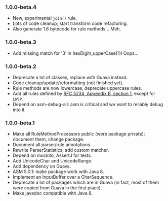 ### 1.0.0-beta.4

* New, experimental `join()` rule.
* Lots of code cleanup; start transform code refactoring.
* Also generate 1.6 bytecode for rule methods... Meh.

### 1.0.0-beta.3

* Add missing match for '3' in hexDigit{,upperCase()}! Oops...

### 1.0.0-beta.2

* Deprecate a lot of classes, replace with Guava instead.
* Code cleanup/update/reformatting (not finished yet).
* Rule methods are now lowercase; deprecate uppercase rules.
* Add all rules defined by
  [RFC 5234, Appendix B, section 1](https://tools.ietf.org/html/rfc5234#appendix-B.1), except for `LWSP`.
* Depend on asm-debug-all: asm is critical and we want to reliably debug into
  it.

### 1.0.0-beta.1

* Make all RuleMethodProcessors public (were package private); document them,
  change package.
* Document all parser/rule annotations.
* Rewrite ParserStatistics; add custom matcher.
* Depend on mockito, AssertJ for tests.
* Add UnicodeChar and UnicodeRange.
* Add dependency on Guava.
* ASM 5.0.1: make package work with Java 8.
* Implement an InputBuffer over a CharSequence.
* Deprecate a lot of packages which are in Guava (in fact, most of them _were_
  copied from Guava in the first place).
* Make javadoc compatible with Java 8.

